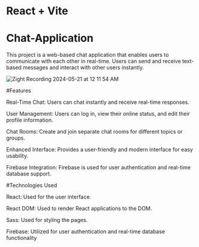 # React + Vite

# Chat-Application

This project is a web-based chat application that enables users to communicate with each other in real-time. Users can send and receive text-based messages and interact with other users instantly.

![Zight Recording 2024-05-21 at 12 11 54 AM](https://github.com/MeltemPinar/Chat-Application/assets/147662901/dd12beee-9e06-4b44-ad89-b29a209d6872)


#Features

Real-Time Chat: Users can chat instantly and receive real-time responses.

User Management: Users can log in, view their online status, and edit their profile information.

Chat Rooms: Create and join separate chat rooms for different topics or groups.

Enhanced Interface: Provides a user-friendly and modern interface for easy usability.

Firebase Integration: Firebase is used for user authentication and real-time database support.

#Technologies Used

React: Used for the user interface.

React DOM: Used to render React applications to the DOM.

Sass: Used for styling the pages.

Firebase: Utilized for user authentication and real-time database functionality
